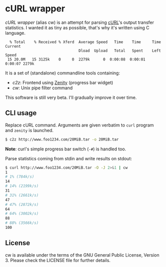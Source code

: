 cURL wrapper
============

*cURL wrapper* (alias cw) is an attempt for parsing [cURL](https://curl.haxx.se/)'s output transfer statistics.
I wanted it as tiny as possible, that's why it's written using C language.

```
  % Total    % Received % Xferd  Average Speed   Time    Time     Time  Current
                                 Dload  Upload   Total   Spent    Left  Speed
 15 20.0M   15 3125k    0     0  2279k      0  0:00:08  0:00:01  0:00:07 2279k
```

It is a set of (standalone) commandline tools containing:
- *c2z*: Frontend using [Zenity](https://wiki.gnome.org/Projects/Zenity) (progress bar widget)
- *cw*: Unix pipe filter command

This software is still very beta. I'll gradually improve it over time.

CLI usage
---------

Replace cURL command. Arguments are given verbatim to `curl` program and `zenity` is launched.

```sh
$ c2z http://www.foo1234.com/20MiB.tar -o 20MiB.tar
```

**Note**: curl's simple progress bar switch (`-#`) is handled too.

Parse statistics coming from stdin and write results on stdout:

```sh
$ curl http://www.foo1234.com/20MiB.tar -O -J 2>&1 | cw
1
# 1% (784k/s)
14
# 14% (2199k/s)
31
# 31% (2661k/s)
47
# 47% (2872k/s)
64
# 64% (3002k/s)
88
# 88% (3566k/s)
100
```

License
-------

cw is available under the terms of the GNU General Public License, Version 3.
Please check the LICENSE file for further details.
